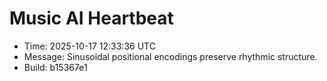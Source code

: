 # Music AI Heartbeat

- Time: 2025-10-17 12:33:36 UTC
- Message: Sinusoidal positional encodings preserve rhythmic structure.
- Build: b15367e1
